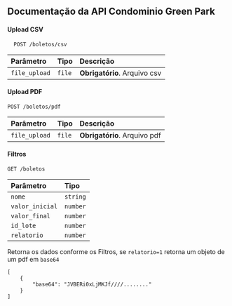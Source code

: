 
## Documentação da API Condominio Green Park

#### Upload CSV

```http
  POST /boletos/csv
```

| Parâmetro   | Tipo       | Descrição                           |
| :---------- | :--------- | :---------------------------------- |
| `file_upload` | `file` | **Obrigatório**. Arquivo csv |

#### Upload PDF
```
POST /boletos/pdf
```

| Parâmetro   | Tipo       | Descrição                           |
| :---------- | :--------- | :---------------------------------- |
| `file_upload` | `file` | **Obrigatório**. Arquivo pdf |

#### Filtros
```
GET /boletos
```

| Parâmetro   | Tipo       |
| :---------- | :--------- |
| `nome` | `string` | 
| `valor_inicial` | `number` |
| `valor_final` | `number` |
| `id_lote` | `number` | 
| `relatorio` | `number` | 

Retorna os dados conforme os Filtros, se ```relatorio=1``` retorna um objeto de um pdf em ```base64```
```
[
    {
        "base64": "JVBERi0xLjMKJf////........"
    }
]

````